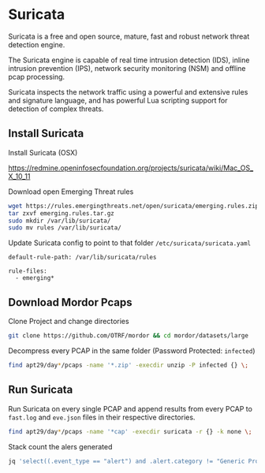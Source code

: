 # Suricata

Suricata is a free and open source, mature, fast and robust network threat detection engine.

The Suricata engine is capable of real time intrusion detection (IDS), inline intrusion prevention (IPS), network security monitoring (NSM) and offline pcap processing.

Suricata inspects the network traffic using a powerful and extensive rules and signature language, and has powerful Lua scripting support for detection of complex threats.

## Install Suricata

Install Suricata (OSX)

https://redmine.openinfosecfoundation.org/projects/suricata/wiki/Mac_OS_X_10_11

Download open Emerging Threat rules

```bash
wget https://rules.emergingthreats.net/open/suricata/emerging.rules.zip
tar zxvf emerging.rules.tar.gz
sudo mkdir /var/lib/suricata/
sudo mv rules /var/lib/suricata/
```


Update Suricata config to point to that folder `/etc/suricata/suricata.yaml`

```
default-rule-path: /var/lib/suricata/rules

rule-files:
  - emerging*
```


## Download Mordor Pcaps

Clone Project and change directories

```bash
git clone https://github.com/OTRF/mordor && cd mordor/datasets/large
```


Decompress every PCAP in the same folder (Password Protected: `infected`)

```bash
find apt29/day*/pcaps -name '*.zip' -execdir unzip -P infected {} \;
```


## Run Suricata

Run Suricata on every single PCAP and append results from every PCAP to `fast.log` and `eve.json` files in their respective directories.

```bash
find apt29/day*/pcaps -name '*cap' -execdir suricata -r {} -k none \;
```


Stack count the alers generated

```bash
jq 'select((.event_type == "alert") and .alert.category != "Generic Protocol Command Decode") | .alert.signature' apt29/day1/pcaps/eve.json | sort | uniq -c
```
